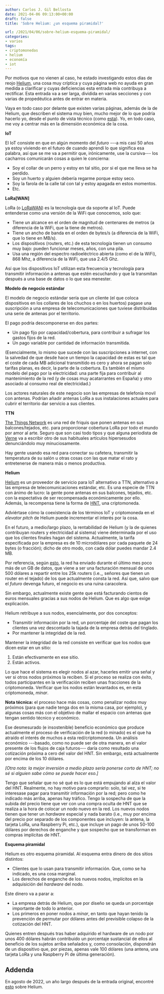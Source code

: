 ```yaml
---
author: Carlos J. Gil Bellosta
date: 2021-04-06 09:13:00+00:00
draft: false
title: 'Sobre Helium: ¿un esquema piramidal?'

url: /2021/04/06/sobre-helium-esquema-piramidal/
categories:
- varios
tags:
- criptomonedas
- helium
- economía
- iot
---
```


Por motivos que no vienen al caso, he estado investigando estos días de reojo [Helium](https://www.helium.com/), una cosa muy críptica y cuya página web no ayuda en gran medida a clarificar y cuyas deficiencias esta entrada mía contribuya a rectificar. Esta entrada va a ser larga, dividida en varias secciones y con varias de propedéutica antes de entrar en materia.

Vaya en todo caso por delante que existen varias páginas, además de la de Helium, que describen el sistema muy bien, mucho mejor de lo que podría hacerlo yo, desde el punto de vista técnico (como [esta](https://www.disk91.com/2020/technology/internet-of-things-technology/first-steps-with-helium-iot-network/)). Yo, en todo caso, me voy a centrar más en la dimensión económica de la cosa.

**IoT**

El IoT consiste en que en algún momento del _futuro_ ---a mis casi 50 años ya estoy viviendo en el futuro de cuando aprendí lo que significa esa palabra, así que se me va a permitir que, irónicamente, use la cursiva--- los cacharros comunicarán cosas a quien le concierna:

* Soy el collar de un perro y estoy en tal sitio, por si el que me lleva se ha perdido.
* Soy un huerto y alguien debería regarme porque estoy seco.
* Soy la farola de la calle tal con tal y estoy apagada en estos momentos.
* Etc.

**LoRa[WAN]**

LoRa (o [LoRaWAN](https://es.wikipedia.org/wiki/LoRaWAN)) es la tecnología que da soporte al IoT. Puede entenderse como una versión de la WiFi que conocemos, solo que:

* Tiene un alcance en el orden de magnitud de centenares de metros (a diferencia de la WiFi, que la tiene de metros).
* Tiene un ancho de banda en el orden de bytes/s (a diferencia de la WiFi, que lo tiene en MB/s).
* Los dispositivos (routers, etc.) de esta tecnología tienen un consumo muy bajo: pueden funcionar meses, años, con una pila.
* Usa una región del espectro radioeléctrico abierta (como el de la WiFi), 868 Mhz, a diferencia de la WiFi, que usa 2.4/5 Ghz.

Así que los dispositivos IoT utilizan esta frecuencia y tecnología para transmitir información a antenas que estén escuchando y que la transmitan después a una base de datos o lo que sea menester.

**Modelo de negocio estándar**

El modelo de negocio estándar sería que un cliente (el que coloca dispositivos en los collares de los chuchos o en los huertos) pagase una suscripción a una empresa de telecomunicaciones que tuviese distribuidas una serie de antenas por el territorio.

El pago podría descomponerse en dos partes:

* Un pago fijo por capacidad/cobertura, para contribuir a sufragar los gastos fijos de la red.
* Un pago variable por cantidad de información transmitida.

(Esencialmente, lo mismo que sucede con las suscripciones a internet, con la salvedad de que desde hace un tiempo la capacidad de estas es tal que el coste de cada MB adicional transmitido es cero y ahora se pagan solo tarifas planas, es decir, la parte de la cobertura. Es también el mismo modelo del pago por la electricidad: una parte fija para contribuir al mantenimiento de la red (y de cosas muy acatarrantes en España) y otro asociado al consumo  real de electricidad.)

Los actores naturales de este negocio son las empresas de telefonía movil con antenas. Podrían añadir antenas LoRa a sus instalaciones actuales para cubrir el territorio dar servicio a sus clientes.

**TTN**

[The Things Network](https://www.thethingsnetwork.org/) es una red de friquis que ponen antenas en sus balcones/tejados, etc. para proporcionar cobertura LoRa por todo el mundo por amor al arte. Seguro que son casi todo tipos y que alguna periodista de [Verne](https://verne.elpais.com/) va a escribir otro de sus habituales artículos hipersesudos denunciándolo muy minuciosamente.

Hay gente usando esa red para conectar su cafetera, transmitir la temperatura de su salón u otras cosas con las que matar el rato y entretenerse de manera más o menos productiva.

**Helium**

[Helium](https://www.helium.com/) es un proveedor de servicio para IoT alternativo a TTN, alternativo a las empresa de telecomunicaciones estándar, etc. Es una especie de TTN con ánimo de lucro: la gente pone antenas en sus balcones, tejados, etc. con la espectativa de ser recompensada económicamente por ello. Además, la recompensa tiene la forma de [HNT](https://coinmarketcap.com/currencies/helium/), una criptomoneda.

Adviértase cómo la coexistencia de los términos IoT y criptomoneda en el _elevator pitch_ de Helium puede incrementar el interés por la cosa.

En el futuro, a medio/largo plazo, la rentabilidad de Helium (y la de quienes contribuyan routers y electricidad al sistema) viene determinada por el uso que los clientes finales hagan del sistema. Actualmente, la tarifa especificada por la empresa es de 10 microdólares por cada paquete de 24 bytes (o fracción); dicho de otro modo, con cada dólar puedes mandar 2.4 MB.

Por referencia, según [esto](https://explorer.helium.com/blocks), la red ha enviado durante el último mes poco más de un GB de datos, que viene a ser una facturación mensual de unos 500 dólares a repartir entre los 25k routers (i.e.,, señores que tienen un router en el tejado) de los que actualmente consta la red. Así que, salvo que el _futuro_ devenga futuro, el negocio es una ruina caracolera.

Sin embargo, actualmente existe gente que está facturando cientos de euros mensuales gracias a sus nodos de Helium. Que es algo que exige explicación.

Helium retribuye a sus nodos, esencialmente, por dos conceptos:

* Transmitir información por la red, un porcentaje del coste que pagan los clientes una vez descontado la tajada de la empresa detrás del tinglado.
* Por mantener la integridad de la red.

Mantener la integridad de la red consiste en verificar que los nodos que dicen estar en un sitio:

1. Están efectivamente en ese sitio.
2. Están activos.

Lo que hace el sistema es elegir nodos al azar, hacerles emitir una señal y ver si otros nodos próximos la reciben. Si el proceso se realiza con éxito, todos participantes en la verificación reciben unas fracciones de la criptomoneda. Verificar que los nodos están levantados es, en esta criptomoneda, _minar_.

**Nota técnica:** el proceso hace más cosas, como penalizar nodos muy próximos (para que nadie tenga dos en la misma casa, por ejemplo), y algunas cosas más con el objetivo de mallar el espacio con antenas que tengan sentido técnico y económico.

Ese desmesurado (e insostenible) beneficio económico que produce actualmente el proceso de verificación de la red (o minado) es el que ha atraído el interés de muchos a esta red/criptomoneda. Un análisis económico ---basado, como no puede ser de otra manera, en el valor presente de los flujos de caja futuros--- daría como resultado una cotización próxima a cero del valor del HNT. Sin embargo, está actualmente por encima de los 10 dólares.

_[Otra nota: la mejor inversión a medio plazo sería ponerse corto de HNT; no sé si alguien sabe cómo se puede hacer eso.]_

Tengo que señalar que no sé qué es lo que está empujando al alza el valor del HNT. Realmente, no hay motivo para comprarlo: solo, tal vez, si te interesase pagar para transmitir información por la red; pero como he indicado más arriba, apenas hay tráfico. Tengo la sospecha de que la subida del precio tiene que ver con una compra oculta de HNT que se realiza a la hora de colocar un nodo nuevo en la red. Los nuevos nodos tienen que tener un _hardware_ especial y nada barato (i.e., muy por encima del precio por separado de los componentes que incluyen: la antena, la tarjeta LoRa, una Raspberry Pi, etc.), que incluye un pago de unos 50-100 dólares por derechos de enganche y que sospecho que se transforman en compras implícitas de HNT.

**Esquema piramidal**

Helium es otro esquema piramidal. Al esquema entra dinero de dos sitios distintos:

* Clientes que lo usan para transmitir información. Que, como se ha indicado, es una cosa marginal.
* Los derechos de enganche de los nuevos nodos, implícitos en la adquisición del _hardware_ del nodo.

Este dinero va a parar a:

* La empresa detrás de Helium, que por diseño se queda un porcentaje importante de todo lo anterior.
* Los primeros en poner nodos a _minar_, en tanto que hayan tenido la prevención de permutar por dólares antes del previsible colapso de la cotización del HNT.

Quienes entren después tras haber adquirido el hardware de un nodo por unos 400 dólares habrán contribuido un porcentaje sustancial de ellos al beneficio de los sujetos arriba señalados y, como consolación, dispondrán de un dispositivo que, por piezas, apenas vale 100 dólares (una antena, una tarjeta LoRa y una Raspberry Pi de última generación).

## Addenda

En agosto de 2022, un año largo después de la entrada original, encontré [esto](https://blog.dshr.org/2022/08/helium.html) sobre Helium.